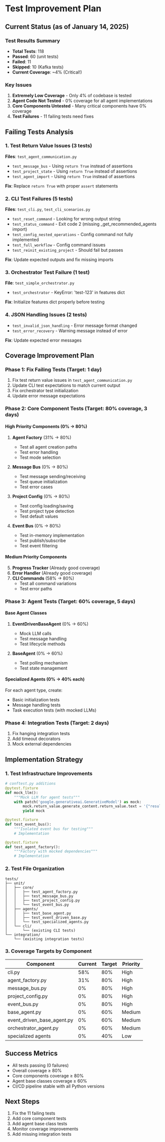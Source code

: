 # Test Improvement Plan

## Current Status (as of January 14, 2025)

### Test Results Summary
- **Total Tests**: 118
- **Passed**: 60 (unit tests)
- **Failed**: 11  
- **Skipped**: 10 (Kafka tests)
- **Current Coverage**: ~4% (Critical!)

### Key Issues
1. **Extremely Low Coverage** - Only 4% of codebase is tested
2. **Agent Code Not Tested** - 0% coverage for all agent implementations
3. **Core Components Untested** - Many critical components have 0% coverage
4. **Test Failures** - 11 failing tests need fixes

## Failing Tests Analysis

### 1. Test Return Value Issues (3 tests)
**Files**: `test_agent_communication.py`
- `test_message_bus` - Using `return True` instead of assertions
- `test_project_state` - Using `return True` instead of assertions  
- `test_agent_import` - Using `return True` instead of assertions

**Fix**: Replace `return True` with proper `assert` statements

### 2. CLI Test Failures (5 tests)
**Files**: `test_cli.py`, `test_cli_scenarios.py`
- `test_reset_command` - Looking for wrong output string
- `test_status_command` - Exit code 2 (missing _get_recommended_agents import)
- `test_config_nested_operations` - Config command not fully implemented
- `test_full_workflow` - Config command issues
- `test_reinit_existing_project` - Should fail but passes

**Fix**: Update expected outputs and fix missing imports

### 3. Orchestrator Test Failure (1 test)
**File**: `test_simple_orchestrator.py`
- `test_orchestrator` - KeyError: 'test-123' in features dict

**Fix**: Initialize features dict properly before testing

### 4. JSON Handling Issues (2 tests)
- `test_invalid_json_handling` - Error message format changed
- `test_error_recovery` - Warning message instead of error

**Fix**: Update expected error messages

## Coverage Improvement Plan

### Phase 1: Fix Failing Tests (Target: 1 day)
1. Fix test return value issues in `test_agent_communication.py`
2. Update CLI test expectations to match current output
3. Fix orchestrator test initialization
4. Update error message expectations

### Phase 2: Core Component Tests (Target: 80% coverage, 3 days)

#### High Priority Components (0% → 80%)
1. **Agent Factory** (31% → 80%)
   - Test all agent creation paths
   - Test error handling
   - Test mode selection

2. **Message Bus** (0% → 80%)
   - Test message sending/receiving
   - Test queue initialization
   - Test error cases

3. **Project Config** (0% → 80%)
   - Test config loading/saving
   - Test project type detection
   - Test default values

4. **Event Bus** (0% → 80%)
   - Test in-memory implementation
   - Test publish/subscribe
   - Test event filtering

#### Medium Priority Components
5. **Progress Tracker** (Already good coverage)
6. **Error Handler** (Already good coverage)
7. **CLI Commands** (58% → 80%)
   - Test all command variations
   - Test error paths

### Phase 3: Agent Tests (Target: 60% coverage, 5 days)

#### Base Agent Classes
1. **EventDrivenBaseAgent** (0% → 60%)
   - Mock LLM calls
   - Test message handling
   - Test lifecycle methods

2. **BaseAgent** (0% → 60%)
   - Test polling mechanism
   - Test state management

#### Specialized Agents (0% → 40% each)
For each agent type, create:
- Basic initialization tests
- Message handling tests
- Task execution tests (with mocked LLMs)

### Phase 4: Integration Tests (Target: 2 days)
1. Fix hanging integration tests
2. Add timeout decorators
3. Mock external dependencies

## Implementation Strategy

### 1. Test Infrastructure Improvements
```python
# conftest.py additions
@pytest.fixture
def mock_llm():
    """Mock LLM for agent tests"""
    with patch('google.generativeai.GenerativeModel') as mock:
        mock.return_value.generate_content.return_value.text = '{"result": "test"}'
        yield mock

@pytest.fixture
def test_event_bus():
    """Isolated event bus for testing"""
    # Implementation

@pytest.fixture
def test_agent_factory():
    """Factory with mocked dependencies"""
    # Implementation
```

### 2. Test File Organization
```
tests/
├── unit/
│   ├── core/
│   │   ├── test_agent_factory.py
│   │   ├── test_message_bus.py
│   │   ├── test_project_config.py
│   │   └── test_event_bus.py
│   ├── agents/
│   │   ├── test_base_agent.py
│   │   ├── test_event_driven_base.py
│   │   └── test_specialized_agents.py
│   └── cli/
│       └── (existing CLI tests)
└── integration/
    └── (existing integration tests)
```

### 3. Coverage Targets by Component

| Component | Current | Target | Priority |
|-----------|---------|--------|----------|
| cli.py | 58% | 80% | High |
| agent_factory.py | 31% | 80% | High |
| message_bus.py | 0% | 80% | High |
| project_config.py | 0% | 80% | High |
| event_bus.py | 0% | 80% | High |
| base_agent.py | 0% | 60% | Medium |
| event_driven_base_agent.py | 0% | 60% | Medium |
| orchestrator_agent.py | 0% | 60% | Medium |
| specialized agents | 0% | 40% | Low |

## Success Metrics
- All tests passing (0 failures)
- Overall coverage ≥ 80%
- Core components coverage ≥ 80%
- Agent base classes coverage ≥ 60%
- CI/CD pipeline stable with all Python versions

## Next Steps
1. Fix the 11 failing tests
2. Add core component tests
3. Add agent base class tests
4. Monitor coverage improvements
5. Add missing integration tests